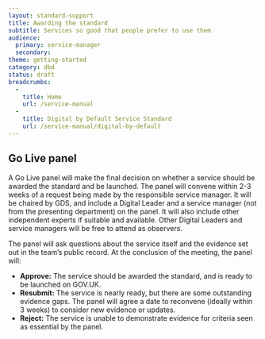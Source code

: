 ```yaml
---
layout: standard-support
title: Awarding the standard
subtitle: Services so good that people prefer to use them
audience:
  primary: service-manager
  secondary:
theme: getting-started
category: dbd
status: draft
breadcrumbs:
  -
    title: Home
    url: /service-manual
  -
    title: Digital by Default Service Standard
    url: /service-manual/digital-by-default
---
```


## Go Live panel

A Go Live panel will make the final decision on whether a service should be awarded the standard and be launched. The panel will convene within 2-3 weeks of a request being made by the responsible service manager. It will be chaired by GDS, and include a Digital Leader and a service manager (not from the presenting department) on the panel. It will also include other independent experts if suitable and available. Other Digital Leaders and service managers will be free to attend as observers.

The panel will ask questions about the service itself and the evidence set out in the team’s public record. At the conclusion of the meeting, the panel will:

- **Approve:** The service should be awarded the standard, and is ready to be launched on GOV.UK.
- **Resubmit:** The service is nearly ready, but there are some outstanding evidence gaps. The panel will agree a date to reconvene (ideally within 3 weeks) to consider new evidence or updates.
- **Reject:** The service is unable to demonstrate evidence for criteria seen as essential by the panel.
